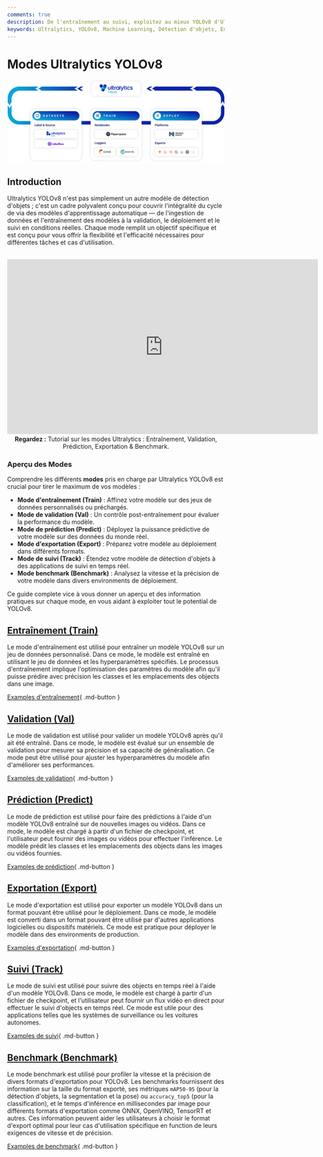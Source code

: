 ```yaml
---
comments: true
description: De l'entraînement au suivi, exploitez au mieux YOLOv8 d'Ultralytics. Obtenez des aperçus et des examples pour chaque mode pris en charge, y compris la validation, l'exportation et le benchmarking.
keywords: Ultralytics, YOLOv8, Machine Learning, Détection d'objets, Entraînement, Validation, Prédiction, Exportation, Suivi, Benchmarking
---
```


# Modes Ultralytics YOLOv8

<img width="1024" src="https://github.com/ultralytics/assets/raw/main/yolov8/banner-integrations.png" alt="Écosystème Ultralytics YOLO et intégrations">

## Introduction

Ultralytics YOLOv8 n'est pas simplement un autre modèle de détection d'objets ; c'est un cadre polyvalent conçu pour couvrir l'intégralité du cycle de via des modèles d'apprentissage automatique — de l'ingestion de données et l'entraînement des modèles à la validation, le déploiement et le suivi en conditions réelles. Chaque mode remplit un objectif spécifique et est conçu pour vous offrir la flexibilité et l'efficacité nécessaires pour différentes tâches et cas d'utilisation.

<p align="center">
  <br>
  <iframe width="720" height="405" src="https://www.youtube.com/embed/j8uQc0qB91s?si=dhnGKgqvs7nPgeaM"
    title="Lecteur vidéo YouTube" frameborder="0"
    allow="accelerometer; autoplay; clipboard-write; encrypted-media; gyroscope; picture-in-picture; web-share"
    allowfullscreen>
  </iframe>
  <br>
  <strong>Regardez :</strong> Tutorial sur les modes Ultralytics : Entraînement, Validation, Prédiction, Exportation & Benchmark.
</p>

### Aperçu des Modes

Comprendre les différents **modes** pris en charge par Ultralytics YOLOv8 est crucial pour tirer le maximum de vos modèles :

- **Mode d'entraînement (Train)** : Affinez votre modèle sur des jeux de données personnalisés ou préchargés.
- **Mode de validation (Val)** : Un contrôle post-entraînement pour évaluer la performance du modèle.
- **Mode de prédiction (Predict)** : Déployez la puissance prédictive de votre modèle sur des données du monde réel.
- **Mode d'exportation (Export)** : Préparez votre modèle au déploiement dans différents formats.
- **Mode de suivi (Track)** : Étendez votre modèle de détection d'objets à des applications de suivi en temps réel.
- **Mode benchmark (Benchmark)** : Analysez la vitesse et la précision de votre modèle dans divers environments de déploiement.

Ce guide complete vice à vous donner un aperçu et des information pratiques sur chaque mode, en vous aidant à exploiter tout le potential de YOLOv8.

## [Entraînement (Train)](train.md)

Le mode d'entraînement est utilisé pour entraîner un modèle YOLOv8 sur un jeu de données personnalisé. Dans ce mode, le modèle est entraîné en utilisant le jeu de données et les hyperparamètres spécifiés. Le processus d'entraînement implique l'optimisation des paramètres du modèle afin qu'il puisse prédire avec précision les classes et les emplacements des objects dans une image.

[Examples d'entraînement](train.md){ .md-button }

## [Validation (Val)](val.md)

Le mode de validation est utilisé pour valider un modèle YOLOv8 après qu'il ait été entraîné. Dans ce mode, le modèle est évalué sur un ensemble de validation pour mesurer sa précision et sa capacité de généralisation. Ce mode peut être utilisé pour ajuster les hyperparamètres du modèle afin d'améliorer ses performances.

[Examples de validation](val.md){ .md-button }

## [Prédiction (Predict)](predict.md)

Le mode de prédiction est utilisé pour faire des prédictions à l'aide d'un modèle YOLOv8 entraîné sur de nouvelles images ou vidéos. Dans ce mode, le modèle est chargé à partir d'un fichier de checkpoint, et l'utilisateur peut fournir des images ou vidéos pour effectuer l'inférence. Le modèle prédit les classes et les emplacements des objects dans les images ou vidéos fournies.

[Examples de prédiction](predict.md){ .md-button }

## [Exportation (Export)](export.md)

Le mode d'exportation est utilisé pour exporter un modèle YOLOv8 dans un format pouvant être utilisé pour le déploiement. Dans ce mode, le modèle est converti dans un format pouvant être utilisé par d'autres applications logicielles ou dispositifs matériels. Ce mode est pratique pour déployer le modèle dans des environments de production.

[Examples d'exportation](export.md){ .md-button }

## [Suivi (Track)](track.md)

Le mode de suivi est utilisé pour suivre des objects en temps réel à l'aide d'un modèle YOLOv8. Dans ce mode, le modèle est chargé à partir d'un fichier de checkpoint, et l'utilisateur peut fournir un flux vidéo en direct pour effectuer le suivi d'objects en temps réel. Ce mode est utile pour des applications telles que les systèmes de surveillance ou les voitures autonomes.

[Examples de suivi](track.md){ .md-button }

## [Benchmark (Benchmark)](benchmark.md)

Le mode benchmark est utilisé pour profiler la vitesse et la précision de divers formats d'exportation pour YOLOv8. Les benchmarks fournissent des information sur la taille du format exporté, ses métriques `mAP50-95` (pour la détection d'objets, la segmentation et la pose) ou `accuracy_top5` (pour la classification), et le temps d'inférence en millisecondes par image pour différents formats d'exportation comme ONNX, OpenVINO, TensorRT et autres. Ces information peuvent aider les utilisateurs à choisir le format d'export optimal pour leur cas d'utilisation spécifique en function de leurs exigences de vitesse et de précision.

[Examples de benchmark](benchmark.md){ .md-button }
